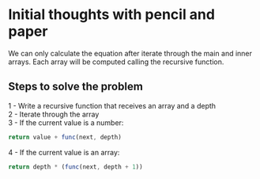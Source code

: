 # Initial thoughts with pencil and paper

We can only calculate the equation after iterate through the main and inner arrays. Each array will be computed calling the recursive function.

## Steps to solve the problem

1 - Write a recursive function that receives an array and a depth  
2 - Iterate through the array  
3 - If the current value is a number:   
```javascript
return value + func(next, depth)
```
4 - If the current value is an array:  
```javascript
return depth * (func(next, depth + 1))
```
